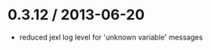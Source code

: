 0.3.12 / 2013-06-20
===================

  * reduced jexl log level for 'unknown variable' messages
